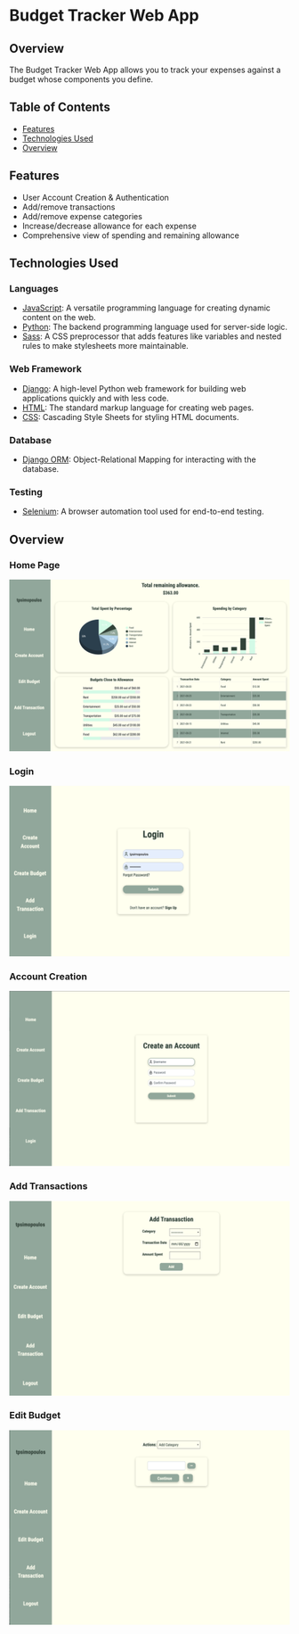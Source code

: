 # Budget Tracker Web App

## Overview

The Budget Tracker Web App allows you to track your expenses against a budget whose components you define.

## Table of Contents

- [Features](#features)
- [Technologies Used](#technologies-used)
- [Overview](#overview)



## Features

- User Account Creation & Authentication
- Add/remove transactions
- Add/remove expense categories
- Increase/decrease allowance for each expense
- Comprehensive view of spending and remaining allowance


## Technologies Used

### Languages
- [JavaScript](https://developer.mozilla.org/en-US/docs/Web/JavaScript): A versatile programming language for creating dynamic content on the web.
- [Python](https://www.python.org/): The backend programming language used for server-side logic.
- [Sass](https://sass-lang.com/): A CSS preprocessor that adds features like variables and nested rules to make stylesheets more maintainable.

### Web Framework
- [Django](https://www.djangoproject.com/): A high-level Python web framework for building web applications quickly and with less code.
- [HTML](https://developer.mozilla.org/en-US/docs/Web/HTML): The standard markup language for creating web pages.
- [CSS](https://developer.mozilla.org/en-US/docs/Web/CSS): Cascading Style Sheets for styling HTML documents.

### Database
- [Django ORM](https://docs.djangoproject.com/en/3.2/topics/db/models/): Object-Relational Mapping for interacting with the database.

### Testing
- [Selenium](https://www.selenium.dev/): A browser automation tool used for end-to-end testing.


## Overview

### Home Page
![App's Home Screen](BudgetTracker_Images/Home%20Screen.png)

### Login 
![App's Login Screen](BudgetTracker_Images/Login%20Screen.png)

### Account Creation 
![App's Create Account Screen](BudgetTracker_Images/Create%20Account%20Screen.png)

### Add Transactions
![App's Add Transaction Screen](BudgetTracker_Images/Add%20Transaction%20Screen.png)

### Edit Budget
![App's Edit Budget Screen](BudgetTracker_Images/Edit%20Budget%20Screen.png)






